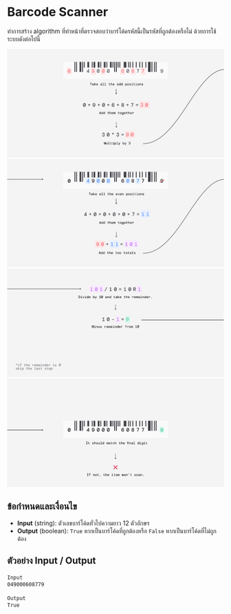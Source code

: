 # Barcode Scanner
ทำการสร้าง algorithm ที่ทำหน้าที่ตรวจสอบว่าบาร์โค้ดรหัสนี้เป็นรหัสที่ถูกต้องหรือไม่ ด้วยการใช้ระบบดังต่อไปนี้

![](./img/8c148020d122c99cdd8ee954fe3e53d2.png)
![](./img/3d7ea06a085cab0b86fff2a2f6672fd4.png)
![](./img/2a1cc1ece15ec4b8b6f23ff6453a7431.png)
![](./img/683d2bd4f901414b3a5523b8aff333d5.png)

## ข้อกำหนดและเงื่อนไข
- **Input** (string): ตัวเลขบาร์โค้ดทั่วไปความยาว 12 ตัวอักษร
- **Output** (boolean): `True` หากเป็นบาร์โค้ดที่ถูกต้องหรือ `False` หากเป็นบาร์โค้ดที่ไม่ถูกต้อง

## ตัวอย่าง Input / Output
```text
Input
049000608779

Output
True
```
